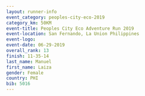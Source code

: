 ```yaml
---
layout: runner-info 
event_category: peoples-city-eco-2019 
category_km: 50KM 
event-title: Peoples City Eco Adventure Run 2019 
event-location: San Fernando, La Union Philippines 
event-logo: 
event-date: 06-29-2019 
overall_rank: 13
finish: 11-35-14
last_name: Manuel
first_name: Laiza
gender: Female
country: PHI
bib: 5016
---
```

